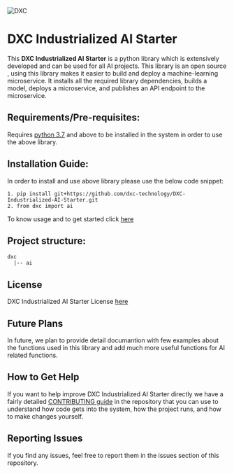 ![DXC](https://github.com/dxc-technology/DXC-Industrialized-AI-Starter/blob/master/dxc%20image.png)
# DXC Industrialized AI Starter

This __DXC Industrialized AI Starter__ is a python library which is extensively developed and can be used for all AI projects. This library is an open source , using this library  makes it easier to build and deploy a machine-learning microservice. 
It installs all the required library dependencies, builds a model, deploys a microservice, and publishes an API endpoint to the microservice.

  
## Requirements/Pre-requisites:

Requires <a href="https://www.python.org/downloads/">python 3.7</a> and above to be installed in the system in order to use the above library.

## Installation Guide:



In order to install and use above library please use the below code snippet:

```
1. pip install git+https://github.com/dxc-technology/DXC-Industrialized-AI-Starter.git
2. from dxc import ai
```
To know usage and to get started click <a href = "https://github.com/dxc-technology/DXC-Industrialized-AI-Starter/blob/master/Getting%20Started.md"> here </a>

## Project structure:

```
dxc
  |-- ai
```

## License

DXC Industrialized AI Starter License <a href = "https://github.com/dxc-technology/DXC-Industrialized-AI-Starter/blob/master/LICENSE" > here </a>

## Future Plans
In future, we plan to provide detail documantion with few examples about the functions used in this library and add much more useful functions for AI related functions.

## How to Get Help
If you want to help improve DXC Industrialized AI Starter directly we have a fairly detailed <a href = "https://github.dxc.com/AppliedAICoEGarages/DXC-Industrialized-AI-Starter/blob/master/CONTRIBUTING.md" >CONTRIBUTING guide</a> in the repository that you can use to understand how code gets into the system, how the project runs, and how to make changes yourself.

## Reporting Issues
If you find any issues, feel free to report them in the issues section of this repository.
